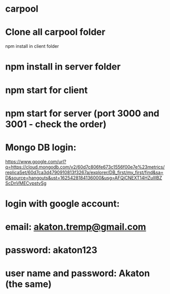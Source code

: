 # carpool

# Clone all carpool folder

npm install in client folder
# npm install in server folder
# npm start for client
# npm start for server (port 3000 and 3001 - check the order)

# Mongo DB login:

https://www.google.com/url?q=https://cloud.mongodb.com/v2/60d7c806fe673c1556f00e7e%23metrics/replicaSet/60d7ca3d4790910813f3267a/explorer/DB_first/my_first/find&sa=D&source=hangouts&ust=1625428184136000&usg=AFQjCNEXT14HZulIlBZScDnVMECvpstvSg

# login with google account:
# email: akaton.tremp@gmail.com
# password: akaton123

# user name and password: Akaton (the same)

